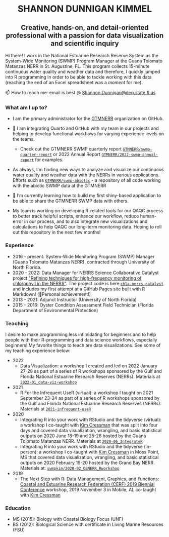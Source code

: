 <h1 align = "center">SHANNON DUNNIGAN KIMMEL</h1>
<h2 align = "center">Creative, hands-on, and detail-oriented professional with a passion for data visualization and scientific inquiry</h2>

Hi there! I work in the National Estuarine Research Reserve System as the System-Wide Monitoring (SWMP) Program Manager at the Guana Tolomato Matanzas NERR in St. Augustine, FL. This program collects 15-minute continuous water quality and weather data and therefore, I quickly jumped into R programming in order to be able to tackle working with this data (reaching the end of an Excel spreadsheet was a *moment* for me). 

📫 How to reach me: email is best @ Shannon.Dunnigan@dep.state.fl.us

### What am I up to?

- I am the primary administrator for the [GTMNERR](https://github.com/GTMNERR) organization on GitHub.

- 🔬 I am integrating Quarto and GitHub with my team in our projects and helping to develop functional workflows for varying experience levels on the teams. 
   - Check out the GTMNERR SWMP quarterly report [`GTMNERR/swmp-quarter-report`](https://gtmnerr.github.io/swmp-quarter-report) or 2022 Annual Report [`GTMNERR/2022-swmp-annual-report`](https://gtmnerr.github.io/2022-swmp-annual-report) for examples.

- As always, I'm finding new ways to analyze and visualize our continuous water quality and weather data with the NERRs in various applications. Efforts such as [`GTMNERR/swmp-abiotic`](https://github.com/GTMNERR/swmp-abiotic) - a repository of all code working with the abiotic SWMP data at the GTMNERR

- 🌱 I’m currently learning how to build my first shiny-based application to be able to share the GTMNERR SWMP data with others.

-  My team is working on developing R-related tools for our QAQC process to better track helpful scripts, enhance our workflow, reduce human-error in our process, and to also integrate new visualizations and calculations to help QAQC our long-term monitoring data. Hoping to roll out this repository in the next few months!

### Experience

- 2016 - present: System-Wide Monitoring Program (SWMP) Manager (Guana Tolomato Matanzas NERR), contracted through University of North Florida.
- 2020 - 2022: Data Manager for NERRS Science Collaborative Catalyst project ["Refining techniques for high-frequency monitoring of chlorophyll in the NERRS"](https://nerrssciencecollaborative.org/project/Dix20). The project code is here [`chla-nerrs-catalyst`](https://github.com/skdunnigan/chla-nerrs-catalyst) and includes my first attempt at a GitHub Pages site built with R Markdown! (💃Personal achievement!)
- 2013 - 2021: Adjunct Instructor (University of North Florida)
- 2015 - 2016: Oyster Condition Assessment Field Technician (Florida Department of Environmental Protection)

### Teaching

I desire to make programming less intimidating for beginners and to help people with their R-programming and data science workflows, especially beginners! My favorite things to teach are data visualizations. See some of my teaching experience below:

- 2022
   - Data Visualization: a workshop I created and led on 2022 January 27-28 as part of a series of R workshops sponsored by the Gulf and Florida National Estuarine Research Reserves (NERRs). Materials at [`2022-01_data-viz-workshop`](https://github.com/skdunnigan/2022-01_data-viz-workshop) 
- 2021
   - R For the Infrequent UseR (virtual): a workshop I taught on 2021 September 23-24 as part of a series of R workshops sponsored by the Gulf and Florida National Estuarine Research Reserves (NERRs). Materials at [`2021-infrequent-useR`](https://github.com/skdunnigan/2021-infrequent-useR)
- 2020
   - Integrating R into your work with RStudio and the tidyverse (virtual): a workshop I co-taught with [Kim Cressman](https://github.com/swmpkim) that was split into four days and covered data visualization, wrangling, and basic statistical outputs on 2020 June 18-19 and 25-26 hosted by the Guana Tolomato Matanzas NERR. Materials at [`2020-06_IntegrateR`](https://github.com/skdunnigan/2020-06_IntegrateR)
   - Integrating R into your work with RStudio and the tidyverse (in-person): a workshop I co-taught with [Kim Cressman](https://github.com/swmpkim) in Moss Point, MS that covered data visualization, wrangling, and basic statistical outputs on 2020 February 19-20 hosted by the Grand Bay NERR. Materials at: [`swmpkim/2020-02_GBNERR_Rworkshop`](https://github.com/swmpkim/2020-02_GBNERR_Rworkshop)
- 2019
   - The Next Step with R: Data Management, Graphics, and Functions: [Coastal and Estuarine Research Federation (CERF) 2019 Biennial Conference](https://www.cerf.science/the-next-step-with-r-data-management-graphics-and-functions) workshop, 2019 November 3 in Mobile, AL co-taught with [Kim Cressman](https://github.com/swmpkim)

### Education

- MS (2015): Biology with Coastal Biology Focus (UNF)
- BS (2012): Biological Science with certificate in Living Marine Resources (FSU)


<!--
**skdunnigan/skdunnigan** is a ✨ _special_ ✨ repository because its `README.md` (this file) appears on your GitHub profile.

Here are some ideas to get you started:

- 🔭 I’m currently working on ...
- 🌱 I’m currently learning ...
- 👯 I’m looking to collaborate on ...
- 🤔 I’m looking for help with ...
- 💬 Ask me about ...
- 📫 How to reach me: ...
- 😄 Pronouns: ...
- ⚡ Fun fact: ...
- 👩‍🏫 I 
-->
